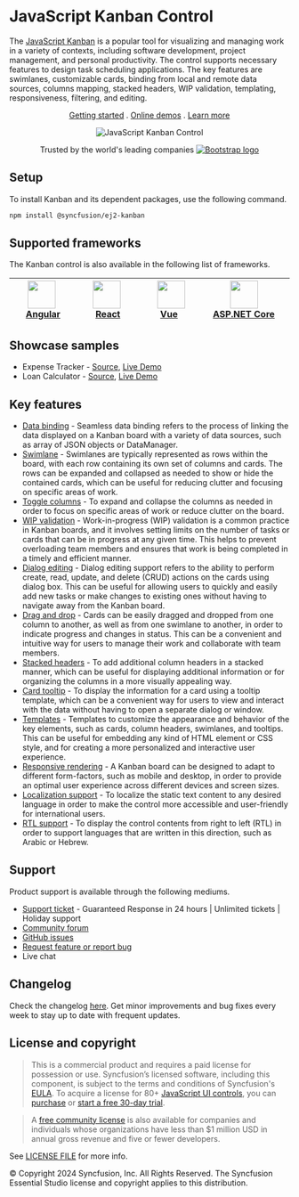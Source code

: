 # JavaScript Kanban Control

The [JavaScript Kanban](https://www.syncfusion.com/javascript-ui-controls/js-kanban-board?utm_source=npm&utm_medium=listing&utm_campaign=javascript-kanban-npm) is a popular tool for visualizing and managing work in a variety of contexts, including software development, project management, and personal productivity. The control supports necessary features to design task scheduling applications. The key features are swimlanes, customizable cards, binding from local and remote data sources, columns mapping, stacked headers, WIP validation, templating, responsiveness, filtering, and editing.

<p align="center">
    <a href="https://ej2.syncfusion.com/documentation/kanban/getting-started/?utm_source=npm&utm_medium=listing&utm_campaign=javascript-kanban-npm">Getting started</a> . 
    <a href="https://ej2.syncfusion.com/demos/?utm_source=npm&utm_medium=listing&utm_campaign=javascript-kanban-npm#/bootstrap5/kanban/overview.html">Online demos</a> . 
    <a href="https://www.syncfusion.com/javascript-ui-controls/js-kanban-board?utm_source=npm&utm_medium=listing&utm_campaign=javascript-kanban-npm">Learn more</a>
</p>

<p align="center">
   <img src="https://raw.githubusercontent.com/SyncfusionExamples/nuget-img/master/javascript/javascript-kanban.png" alt="JavaScript Kanban Control"/>
</p>

<p align="center">
Trusted by the world's leading companies
  <a href="https://www.syncfusion.com">
    <img src="https://raw.githubusercontent.com/SyncfusionExamples/nuget-img/master/syncfusion/syncfusion-trusted-companies.webp" alt="Bootstrap logo">
  </a>
</p>

## Setup

To install Kanban and its dependent packages, use the following command.

```sh
npm install @syncfusion/ej2-kanban
```

## Supported frameworks

The Kanban control is also available in the following list of frameworks.

| [<img src="https://ej2.syncfusion.com/github/images/angular.svg" height="50" />](https://www.syncfusion.com/angular-ui-components?utm_medium=listing&utm_source=github)<br/>&nbsp;&nbsp;&nbsp;&nbsp;&nbsp;[Angular](https://www.syncfusion.com/angular-ui-components?utm_medium=listing&utm_source=github)&nbsp;&nbsp;&nbsp;&nbsp; | [<img src="https://ej2.syncfusion.com/github/images/react.svg"  height="50" />](https://www.syncfusion.com/react-ui-components?utm_medium=listing&utm_source=github)<br/>&nbsp;&nbsp;&nbsp;&nbsp;&nbsp;&nbsp;&nbsp;[React](https://www.syncfusion.com/react-ui-components?utm_medium=listing&utm_source=github)&nbsp;&nbsp;&nbsp;&nbsp;&nbsp;&nbsp; | [<img src="https://ej2.syncfusion.com/github/images/vue.svg" height="50" />](https://www.syncfusion.com/vue-ui-components?utm_medium=listing&utm_source=github)<br/>&nbsp;&nbsp;&nbsp;&nbsp;&nbsp;&nbsp;&nbsp;[Vue](https://www.syncfusion.com/vue-ui-components?utm_medium=listing&utm_source=github)&nbsp;&nbsp;&nbsp;&nbsp;&nbsp;&nbsp;&nbsp;&nbsp;&nbsp; | [<img src="https://ej2.syncfusion.com/github/images/netcore.svg" height="50" />](https://www.syncfusion.com/aspnet-core-ui-controls?utm_medium=listing&utm_source=github)<br/>&nbsp;&nbsp;[ASP.NET&nbsp;Core](https://www.syncfusion.com/aspnet-core-ui-controls?utm_medium=listing&utm_source=github)&nbsp;&nbsp; | [<img src="https://ej2.syncfusion.com/github/images/netmvc.svg" height="50" />](https://www.syncfusion.com/aspnet-mvc-ui-controls?utm_medium=listing&utm_source=github)<br/>&nbsp;&nbsp;[ASP.NET&nbsp;MVC](https://www.syncfusion.com/aspnet-mvc-ui-controls?utm_medium=listing&utm_source=github)&nbsp;&nbsp; | 
| :-----: | :-----: | :-----: | :-----: | :-----: |

## Showcase samples

* Expense Tracker - [Source](https://github.com/syncfusion/ej2-sample-ts-expensetracker?utm_source=npm&utm_medium=listing&utm_campaign=javascript-kanban-npm), [Live Demo](https://ej2.syncfusion.com/showcase/typescript/expensetracker/?utm_source=npm&utm_medium=listing&utm_campaign=javascript-kanban-npm/#/dashboard)
* Loan Calculator - [Source](https://github.com/syncfusion/ej2-sample-ts-loancalculator), [Live Demo](https://ej2.syncfusion.com/showcase/typescript/loancalculator/?utm_source=npm&utm_medium=listing&utm_campaign=javascript-kanban-npm)

## Key features

* [Data binding](https://ej2.syncfusion.com/demos/?utm_source=npm&utm_medium=listing&utm_campaign=javascript-kanban-npm/#/bootstrap5/kanban/remote-data.html) - Seamless data binding refers to the process of linking the data displayed on a Kanban board with a variety of data sources, such as  array of JSON objects or DataManager.
* [Swimlane](https://ej2.syncfusion.com/demos/?utm_source=npm&utm_medium=listing&utm_campaign=javascript-kanban-npm/#/bootstrap5/kanban/swimlane.html) - Swimlanes are typically represented as rows within the board, with each row containing its own set of columns and cards. The rows can be expanded and collapsed as needed to show or hide the contained cards, which can be useful for reducing clutter and focusing on specific areas of work.
* [Toggle columns](https://ej2.syncfusion.com/demos/?utm_source=npm&utm_medium=listing&utm_campaign=javascript-kanban-npm/#/bootstrap5/kanban/toggle-columns.html) - To expand and collapse the columns as needed in order to focus on specific areas of work or reduce clutter on the board.
* [WIP validation](https://ej2.syncfusion.com/demos/?utm_source=npm&utm_medium=listing&utm_campaign=javascript-kanban-npm/#/bootstrap5/kanban/wip-validation.html) - Work-in-progress (WIP) validation is a common practice in Kanban boards, and it involves setting limits on the number of tasks or cards that can be in progress at any given time. This helps to prevent overloading team members and ensures that work is being completed in a timely and efficient manner.
* [Dialog editing](https://ej2.syncfusion.com/demos/?utm_source=npm&utm_medium=listing&utm_campaign=javascript-kanban-npm/#/bootstrap5/kanban/dialog-editing.html) - Dialog editing support refers to the ability to perform create, read, update, and delete (CRUD) actions on the cards using dialog box. This can be useful for allowing users to quickly and easily add new tasks or make changes to existing ones without having to navigate away from the Kanban board.
* [Drag and drop](https://ej2.syncfusion.com/demos/?utm_source=npm&utm_medium=listing&utm_campaign=javascript-kanban-npm/#/bootstrap5/kanban/overview.html) - Cards can be easily dragged and dropped from one column to another, as well as from one swimlane to another, in order to indicate progress and changes in status. This can be a convenient and intuitive way for users to manage their work and collaborate with team members.
* [Stacked headers](https://ej2.syncfusion.com/demos/?utm_source=npm&utm_medium=listing&utm_campaign=javascript-kanban-npm/#/bootstrap5/kanban/stacked-header.html) - To add additional column headers in a stacked manner, which can be useful for displaying additional information or for organizing the columns in a more visually appealing way.
* [Card tooltip](https://ej2.syncfusion.com/demos/?utm_source=npm&utm_medium=listing&utm_campaign=javascript-kanban-npm/#/bootstrap5/kanban/tooltip-template.html) - To display the information for a card using a tooltip template, which can be a convenient way for users to view and interact with the data without having to open a separate dialog or window.
* [Templates](https://ej2.syncfusion.com/demos/?utm_source=npm&utm_medium=listing&utm_campaign=javascript-kanban-npm/#/bootstrap5/kanban/card-template.html) - Templates to customize the appearance and behavior of the key elements, such as cards, column headers, swimlanes, and tooltips. This can be useful for embedding any kind of HTML element or CSS style, and for creating a more personalized and interactive user experience.
* [Responsive rendering](https://ej2.syncfusion.com/javascript/documentation/kanban/responsive-mode/?utm_source=npm&utm_medium=listing&utm_campaign=javascript-kanban-npm) - A Kanban board can be designed to adapt to different form-factors, such as mobile and desktop, in order to provide an optimal user experience across different devices and screen sizes.
* [Localization support](https://ej2.syncfusion.com/javascript/documentation/kanban/localization/?utm_source=npm&utm_medium=listing&utm_campaign=javascript-kanban-npm) - To localize the static text content to any desired language in order to make the control more accessible and user-friendly for international users.
* [RTL support](https://ej2.syncfusion.com/javascript/documentation/kanban/localization/#right-to-left-rtl/?utm_source=npm&utm_medium=listing&utm_campaign=javascript-kanban-npm) - To display the control contents from right to left (RTL) in order to support languages that are written in this direction, such as Arabic or Hebrew.

## Support

Product support is available through the following mediums.

* [Support ticket](https://support.syncfusion.com/support/tickets/create) - Guaranteed Response in 24 hours | Unlimited tickets | Holiday support
* [Community forum](https://www.syncfusion.com/forums/essential-js2?utm_source=npm&utm_medium=listing&utm_campaign=javascript-kanban-npm)
* [GitHub issues](https://github.com/syncfusion/ej2-javascript-ui-controls/issues/new)
* [Request feature or report bug](https://www.syncfusion.com/feedback/javascript?utm_source=npm&utm_medium=listing&utm_campaign=javascript-kanban-npm)
* Live chat

## Changelog

Check the changelog [here](https://ej2.syncfusion.com/documentation/release-notes). Get minor improvements and bug fixes every week to stay up to date with frequent updates.

## License and copyright

> This is a commercial product and requires a paid license for possession or use. Syncfusion’s licensed software, including this component, is subject to the terms and conditions of Syncfusion's [EULA](https://www.syncfusion.com/eula/es/). To acquire a license for 80+ [JavaScript UI controls](https://www.syncfusion.com/javascript-ui-controls), you can [purchase](https://www.syncfusion.com/sales/products) or [start a free 30-day trial](https://www.syncfusion.com/account/manage-trials/start-trials).

> A [free community license](https://www.syncfusion.com/products/communitylicense) is also available for companies and individuals whose organizations have less than $1 million USD in annual gross revenue and five or fewer developers.

See [LICENSE FILE](https://github.com/syncfusion/ej2-javascript-ui-controls/blob/master/license) for more info.

© Copyright 2024 Syncfusion, Inc. All Rights Reserved. The Syncfusion Essential Studio license and copyright applies to this distribution.
